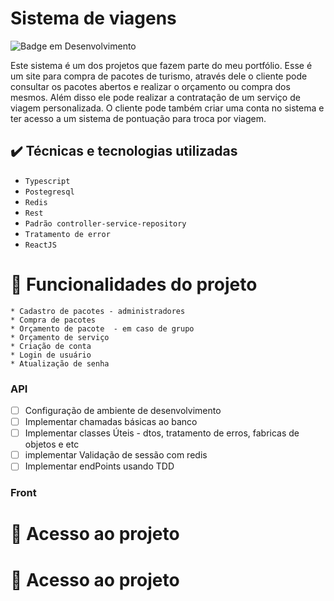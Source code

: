 # Sistema de viagens
![Badge em Desenvolvimento](http://img.shields.io/static/v1?label=STATUS&message=DESENVOLVENDO%20API&color=GREEN&style=for-the-badge)


Este sistema é um dos projetos que fazem parte do meu portfólio. Esse é um site para compra de pacotes de turismo, através dele o cliente pode consultar os pacotes abertos e realizar o orçamento ou compra dos mesmos. Além disso ele pode realizar a contratação de um serviço de viagem personalizada. O cliente pode também criar uma conta no sistema e ter acesso a um sistema de pontuação para troca por viagem.

## ✔️ Técnicas e tecnologias utilizadas

- ``Typescript``
- ``Postegresql``
- ``Redis``
- ``Rest``
- ``Padrão controller-service-repository``
- ``Tratamento de error``
- ``ReactJS``


# :hammer:  Funcionalidades do projeto
    * Cadastro de pacotes - administradores
    * Compra de pacotes
    * Orçamento de pacote  - em caso de grupo
    * Orçamento de serviço
    * Criação de conta
    * Login de usuário
    * Atualização de senha


### API
- [ ] Configuração de ambiente de desenvolvimento
- [ ] Implementar chamadas básicas ao banco
- [ ] Implementar classes Úteis - dtos, tratamento de erros, fabricas de objetos e etc
- [ ] implementar Validação de sessão com redis
- [ ] Implementar endPoints usando TDD

### Front

# 📁 Acesso ao projeto

# 📁 Acesso ao projeto
